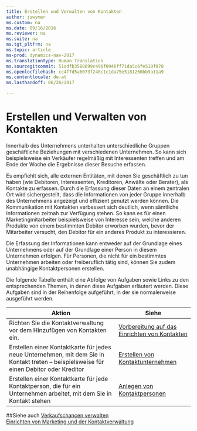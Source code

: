 ```yaml
---
title: Erstellen und Verwalten von Kontakten
author: jswymer
ms.custom: na
ms.date: 09/16/2016
ms.reviewer: na
ms.suite: na
ms.tgt_pltfrm: na
ms.topic: article
ms-prod: dynamics-nav-2017
ms.translationtype: Human Translation
ms.sourcegitcommit: 51adfb3588099c496f0946ff71da5c6fe518f070
ms.openlocfilehash: cc4f7d5a6073f248c1c1da75e5181260bb9a11a9
ms.contentlocale: de-at
ms.lasthandoff: 06/26/2017

---
```

# <a name="create-and-manage-contacts"></a>Erstellen und Verwalten von Kontakten
Innerhalb des Unternehmens unterhalten unterschiedliche Gruppen geschäftliche Beziehungen mit verschiedenen Unternehmen. So kann sich beispielsweise ein Verkäufer regelmäßig mit Interessenten treffen und am Ende der Woche die Ergebnisse dieser Besuche erfassen.

Es empfiehlt sich, alle externen Entitäten, mit denen Sie geschäftlich zu tun haben (wie Debitoren, Interessenten, Kreditoren, Anwälte oder Berater), als Kontakte zu erfassen. Durch die Erfassung dieser Daten an einem zentralen Ort wird sichergestellt, dass die Informationen von jeder Gruppe innerhalb des Unternehmens angezeigt und effizient genutzt werden können. Die Kommunikation mit Kontakten verbessert sich deutlich, wenn sämtliche Informationen zeitnah zur Verfügung stehen. So kann es für einen Marketingmitarbeiter beispielsweise von Interesse sein, welche anderen Produkte von einem bestimmten Debitor erworben wurden, bevor der Mitarbeiter versucht, den Debitor für ein anderes Produkt zu interessieren.

Die Erfassung der Informationen kann entweder auf der Grundlage eines Unternehmens oder auf der Grundlage einer Person in diesem Unternehmen erfolgen. Für Personen, die nicht für ein bestimmtes Unternehmen arbeiten oder freiberuflich tätig sind, können Sie zudem unabhängige Kontaktpersonen erstellen.

Die folgende Tabelle enthält eine Abfolge von Aufgaben sowie Links zu den entsprechenden Themen, in denen diese Aufgaben erläutert werden. Diese Aufgaben sind in der Reihenfolge aufgeführt, in der sie normalerweise ausgeführt werden.

|Aktion |Siehe |
|---|----|
|Richten Sie die Kontaktverwaltung vor dem Hinzufügen von Kontakten ein.|[Vorbereitung auf das Einrichten von Kontakten](marketing-setup-contacts.md)|
|Erstellen einer Kontaktkarte für jedes neue Unternehmen, mit dem Sie in Kontakt treten – beispielsweise für einen Debitor oder Kreditor|[Erstellen von Kontaktunternehmen](marketing-create-contact-companies.md)|
|Erstellen einer Kontaktkarte für jede Kontaktperson, die für ein Unternehmen arbeitet, mit dem Sie in Kontakt stehen|[Anlegen von Kontaktpersonen](marketing-create-contact-persons.md)|

##<a name="see-also"></a>Siehe auch
[Verkaufschancen verwalten](marketing-manage-sales-opportunities.md)  
[Einrichten von Marketing und der Kontaktverwaltung](marketing-setup-marketing.md)  

